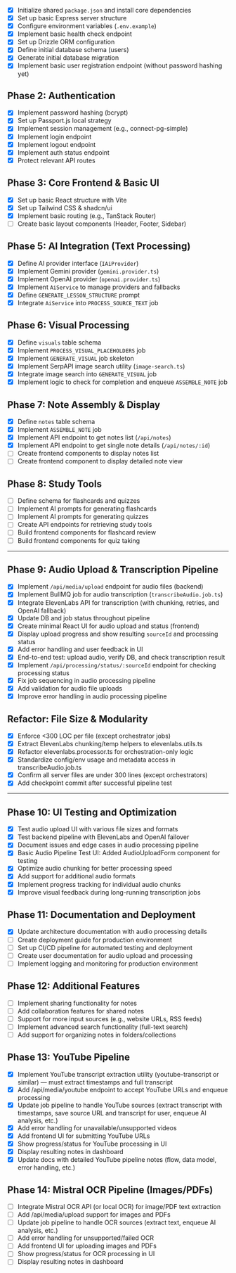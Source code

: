 - [x] Initialize shared `package.json` and install core dependencies
- [x] Set up basic Express server structure
- [x] Configure environment variables (`.env.example`)
- [x] Implement basic health check endpoint
- [x] Set up Drizzle ORM configuration
- [x] Define initial database schema (users)
- [x] Generate initial database migration
- [x] Implement basic user registration endpoint (without password hashing yet)

## Phase 2: Authentication

- [x] Implement password hashing (bcrypt)
- [x] Set up Passport.js local strategy
- [x] Implement session management (e.g., connect-pg-simple)
- [x] Implement login endpoint
- [x] Implement logout endpoint
- [x] Implement auth status endpoint
- [x] Protect relevant API routes

## Phase 3: Core Frontend & Basic UI

- [x] Set up basic React structure with Vite
- [x] Set up Tailwind CSS & shadcn/ui
- [x] Implement basic routing (e.g., TanStack Router)
- [ ] Create basic layout components (Header, Footer, Sidebar)

## Phase 5: AI Integration (Text Processing)

- [x] Define AI provider interface (`IAiProvider`)
- [x] Implement Gemini provider (`gemini.provider.ts`)
- [x] Implement OpenAI provider (`openai.provider.ts`)
- [x] Implement `AiService` to manage providers and fallbacks
- [x] Define `GENERATE_LESSON_STRUCTURE` prompt
- [x] Integrate `AiService` into `PROCESS_SOURCE_TEXT` job

## Phase 6: Visual Processing

- [x] Define `visuals` table schema
- [x] Implement `PROCESS_VISUAL_PLACEHOLDERS` job
- [x] Implement `GENERATE_VISUAL` job skeleton
- [x] Implement SerpAPI image search utility (`image-search.ts`)
- [x] Integrate image search into `GENERATE_VISUAL` job
- [x] Implement logic to check for completion and enqueue `ASSEMBLE_NOTE` job

## Phase 7: Note Assembly & Display

- [x] Define `notes` table schema
- [x] Implement `ASSEMBLE_NOTE` job
- [x] Implement API endpoint to get notes list (`/api/notes`)
- [x] Implement API endpoint to get single note details (`/api/notes/:id`)
- [ ] Create frontend components to display notes list
- [ ] Create frontend component to display detailed note view

## Phase 8: Study Tools

- [ ] Define schema for flashcards and quizzes
- [ ] Implement AI prompts for generating flashcards
- [ ] Implement AI prompts for generating quizzes
- [ ] Create API endpoints for retrieving study tools
- [ ] Build frontend components for flashcard review
- [ ] Build frontend components for quiz taking

---

## Phase 9: Audio Upload & Transcription Pipeline

- [x] Implement `/api/media/upload` endpoint for audio files (backend)
- [x] Implement BullMQ job for audio transcription (`transcribeAudio.job.ts`)
- [x] Integrate ElevenLabs API for transcription (with chunking, retries, and OpenAI fallback)
- [x] Update DB and job status throughout pipeline
- [x] Create minimal React UI for audio upload and status (frontend)
- [x] Display upload progress and show resulting `sourceId` and processing status
- [x] Add error handling and user feedback in UI
- [x] End-to-end test: upload audio, verify DB, and check transcription result
- [x] Implement `/api/processing/status/:sourceId` endpoint for checking processing status
- [x] Fix job sequencing in audio processing pipeline
- [x] Add validation for audio file uploads
- [x] Improve error handling in audio processing pipeline

## Refactor: File Size & Modularity
- [x] Enforce <300 LOC per file (except orchestrator jobs)
- [x] Extract ElevenLabs chunking/temp helpers to elevenlabs.utils.ts
- [x] Refactor elevenlabs.processor.ts for orchestration-only logic
- [x] Standardize config/env usage and metadata access in transcribeAudio.job.ts
- [x] Confirm all server files are under 300 lines (except orchestrators)
- [x] Add checkpoint commit after successful pipeline test

---

## Phase 10: UI Testing and Optimization

- [x] Test audio upload UI with various file sizes and formats
- [x] Test backend pipeline with ElevenLabs and OpenAI failover
- [x] Document issues and edge cases in audio processing pipeline
- [x] Basic Audio Pipeline Test UI: Added AudioUploadForm component for testing
- [x] Optimize audio chunking for better processing speed
- [x] Add support for additional audio formats
- [x] Implement progress tracking for individual audio chunks
- [x] Improve visual feedback during long-running transcription jobs

## Phase 11: Documentation and Deployment

- [x] Update architecture documentation with audio processing details
- [ ] Create deployment guide for production environment
- [ ] Set up CI/CD pipeline for automated testing and deployment
- [ ] Create user documentation for audio upload and processing
- [ ] Implement logging and monitoring for production environment

## Phase 12: Additional Features

- [ ] Implement sharing functionality for notes
- [ ] Add collaboration features for shared notes
- [ ] Support for more input sources (e.g., website URLs, RSS feeds)
- [ ] Implement advanced search functionality (full-text search)
- [ ] Add support for organizing notes in folders/collections

## Phase 13: YouTube Pipeline
- [x] Implement YouTube transcript extraction utility (youtube-transcript or similar) — must extract timestamps and full transcript
- [x] Add /api/media/youtube endpoint to accept YouTube URLs and enqueue processing
- [x] Update job pipeline to handle YouTube sources (extract transcript with timestamps, save source URL and transcript for user, enqueue AI analysis, etc.)
- [x] Add error handling for unavailable/unsupported videos
- [x] Add frontend UI for submitting YouTube URLs
- [x] Show progress/status for YouTube processing in UI
- [x] Display resulting notes in dashboard
- [x] Update docs with detailed YouTube pipeline notes (flow, data model, error handling, etc.)

## Phase 14: Mistral OCR Pipeline (Images/PDFs)
- [ ] Integrate Mistral OCR API (or local OCR) for image/PDF text extraction
- [ ] Add /api/media/upload support for images and PDFs
- [ ] Update job pipeline to handle OCR sources (extract text, enqueue AI analysis, etc.)
- [ ] Add error handling for unsupported/failed OCR
- [ ] Add frontend UI for uploading images and PDFs
- [ ] Show progress/status for OCR processing in UI
- [ ] Display resulting notes in dashboard
